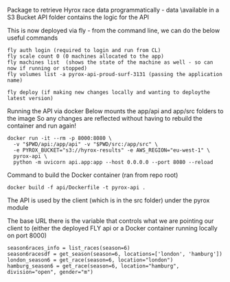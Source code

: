 Package to retrieve Hyrox race data programmatically - data
\available in a S3 Bucket
API folder contains the logic for the API

This is now deployed via fly - from the command line, we can do the below useful commands

 ```
 fly auth login (required to login and run from CL) 
 fly scale count 0 (0 machines allocated to the app)
 fly machines list  (shows the state of the machine as well - so can now if running or stopped)
 fly volumes list -a pyrox-api-proud-surf-3131 (passing the application name)
 
 fly deploy (if making new changes locally and wanting to deploythe latest version)
```


Running the API via docker 
Below mounts the app/api and app/src folders to the image
So any changes are reflected without having to rebuild the container and run again!

```
docker run -it --rm -p 8000:8080 \
  -v "$PWD/api:/app/api" -v "$PWD/src:/app/src" \
  -e PYROX_BUCKET="s3://hyrox-results" -e AWS_REGION="eu-west-1" \
  pyrox-api \
  python -m uvicorn api.app:app --host 0.0.0.0 --port 8080 --reload
```

Command to build the Docker container (ran from repo root)
```
docker build -f api/Dockerfile -t pyrox-api .  
```


The API is used by the client (which is in the src folder) under the pyrox module

The base URL there is the variable that controls what we are pointing our client to (either the deployed FLY api or a Docker container running locally on port 8000)


```commandline
season6races_info = list_races(season=6)
season6racesdf = get_season(season=6, locations=['london', 'hamburg'])
london_season6 = get_race(season=6, location="london")
hamburg_season6 = get_race(season=6, location="hamburg", division="open", gender="m")
```
